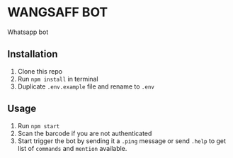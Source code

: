 # WANGSAFF BOT

Whatsapp bot

## Installation

1. Clone this repo
2. Run `npm install` in terminal
3. Duplicate `.env.example` file and rename to `.env`

## Usage

1. Run `npm start`
2. Scan the barcode if you are not authenticated
3. Start trigger the bot by sending it a `.ping` message or send `.help` to get list of `commands` and `mention` available.

